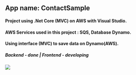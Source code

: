 ## App name: ContactSample

#### Project using .Net Core (MVC) on AWS with Visual Studio.

#### AWS Services used in this project : SQS, Database Dynamo.

#### Using interface (MVC) to save data on Dynamo(AWS).
##### Backend - done | Frontend - developing

<p align="left">
<img src="http://img.shields.io/static/v1?label=STATUS&message=EM%20DESENVOLVIMENTO&color=GREEN&style=for-the-badge"/>
</p>
